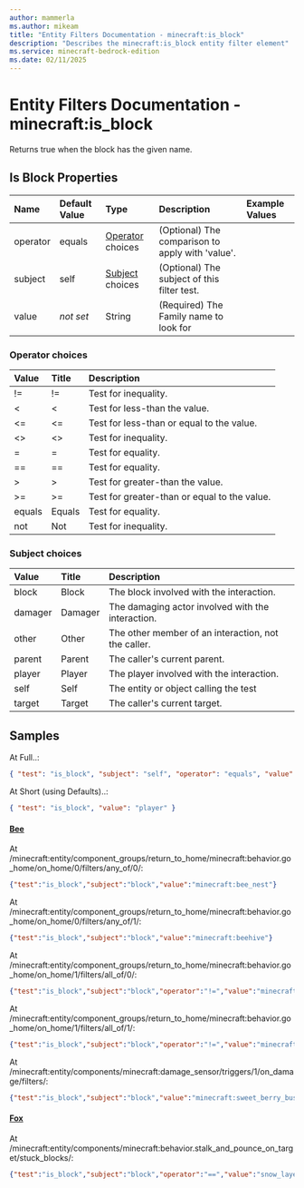 ```yaml
---
author: mammerla
ms.author: mikeam
title: "Entity Filters Documentation - minecraft:is_block"
description: "Describes the minecraft:is_block entity filter element"
ms.service: minecraft-bedrock-edition
ms.date: 02/11/2025 
---
```


# Entity Filters Documentation - minecraft:is_block

Returns true when the block has the given name.


## Is Block Properties

|Name       |Default Value |Type |Description |Example Values |
|:----------|:-------------|:----|:-----------|:------------- |
| operator | equals | [Operator](#operator-choices) choices | (Optional) The comparison to apply with 'value'. |  | 
| subject | self | [Subject](#subject-choices) choices | (Optional) The subject of this filter test. |  | 
| value | *not set* | String | (Required) The Family name to look for |  | 

### Operator choices

|Value       |Title |Description |
|:-----------|:-----|:-----------|
| != | != | Test for inequality.|
| < | < | Test for less-than the value.|
| <= | <= | Test for less-than or equal to the value.|
| <> | <> | Test for inequality.|
| = | = | Test for equality.|
| == | == | Test for equality.|
| > | > | Test for greater-than the value.|
| >= | >= | Test for greater-than or equal to the value.|
| equals | Equals | Test for equality.|
| not | Not | Test for inequality.|

### Subject choices

|Value       |Title |Description |
|:-----------|:-----|:-----------|
| block | Block | The block involved with the interaction.|
| damager | Damager | The damaging actor involved with the interaction.|
| other | Other | The other member of an interaction, not the caller.|
| parent | Parent | The caller's current parent.|
| player | Player | The player involved with the interaction.|
| self | Self | The entity or object calling the test|
| target | Target | The caller's current target.|

## Samples

At Full..: 

```json
{ "test": "is_block", "subject": "self", "operator": "equals", "value": "player" }
```

At Short (using Defaults)..: 

```json
{ "test": "is_block", "value": "player" }
```

#### [Bee](https://github.com/Mojang/bedrock-samples/tree/preview/behavior_pack/entities/bee.json)

At /minecraft:entity/component_groups/return_to_home/minecraft:behavior.go_home/on_home/0/filters/any_of/0/: 

```json
{"test":"is_block","subject":"block","value":"minecraft:bee_nest"}
```

At /minecraft:entity/component_groups/return_to_home/minecraft:behavior.go_home/on_home/0/filters/any_of/1/: 

```json
{"test":"is_block","subject":"block","value":"minecraft:beehive"}
```

At /minecraft:entity/component_groups/return_to_home/minecraft:behavior.go_home/on_home/1/filters/all_of/0/: 

```json
{"test":"is_block","subject":"block","operator":"!=","value":"minecraft:bee_nest"}
```

At /minecraft:entity/component_groups/return_to_home/minecraft:behavior.go_home/on_home/1/filters/all_of/1/: 

```json
{"test":"is_block","subject":"block","operator":"!=","value":"minecraft:beehive"}
```

At /minecraft:entity/components/minecraft:damage_sensor/triggers/1/on_damage/filters/: 

```json
{"test":"is_block","subject":"block","value":"minecraft:sweet_berry_bush"}
```

#### [Fox](https://github.com/Mojang/bedrock-samples/tree/preview/behavior_pack/entities/fox.json)

At /minecraft:entity/components/minecraft:behavior.stalk_and_pounce_on_target/stuck_blocks/: 

```json
{"test":"is_block","subject":"block","operator":"==","value":"snow_layer"}
```
